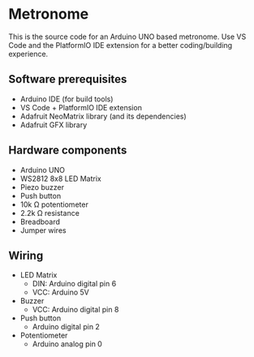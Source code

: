 # Metronome

This is the source code for an Arduino UNO based metronome. Use VS
Code and the PlatformIO IDE extension for a better coding/building experience.

## Software prerequisites

* Arduino IDE (for build tools)
* VS Code + PlatformIO IDE extension
* Adafruit NeoMatrix library (and its dependencies)
* Adafruit GFX library

## Hardware components

* Arduino UNO
* WS2812 8x8 LED Matrix
* Piezo buzzer
* Push button
* 10k Ω potentiometer
* 2.2k Ω resistance
* Breadboard
* Jumper wires

## Wiring

* LED Matrix
  * DIN: Arduino digital pin 6
  * VCC: Arduino 5V
* Buzzer
  * VCC: Arduino digital pin 8
* Push button
  * Arduino digital pin 2
* Potentiometer
  * Arduino analog pin 0
